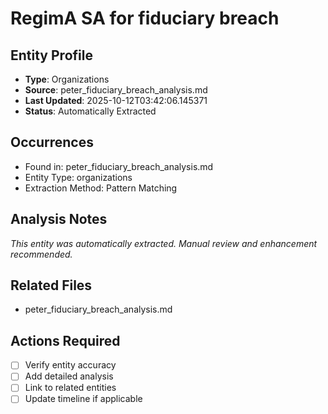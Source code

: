# RegimA SA for fiduciary breach

## Entity Profile
- **Type**: Organizations
- **Source**: peter_fiduciary_breach_analysis.md
- **Last Updated**: 2025-10-12T03:42:06.145371
- **Status**: Automatically Extracted

## Occurrences
- Found in: peter_fiduciary_breach_analysis.md
- Entity Type: organizations
- Extraction Method: Pattern Matching

## Analysis Notes
*This entity was automatically extracted. Manual review and enhancement recommended.*

## Related Files
- peter_fiduciary_breach_analysis.md

## Actions Required
- [ ] Verify entity accuracy
- [ ] Add detailed analysis
- [ ] Link to related entities
- [ ] Update timeline if applicable
